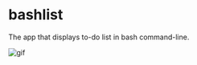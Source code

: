 # bashlist
The app that displays to-do list in bash command-line.

![gif](https://vk.com/doc15470882_429912574?hash=76e2533adae5094dd3&dl=62e3a31f108a7ee5ca )
